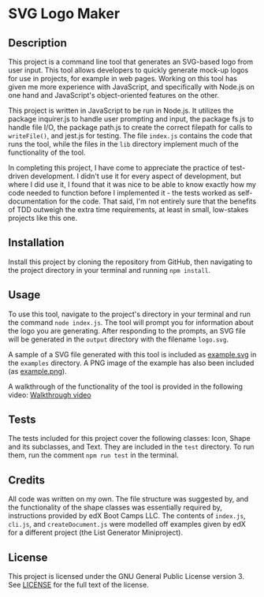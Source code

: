 # SVG Logo Maker

## Description

This project is a command line tool that generates an SVG-based logo from user input. This tool allows developers to quickly generate mock-up logos for use in projects, for example in web pages. Working on this tool has given me more experience with JavaScript, and specifically with Node.js on one hand and JavaScript's object-oriented features on the other.

This project is written in JavaScript to be run in Node.js. It utilizes the package inquirer.js to handle user prompting and input, the package fs.js to handle file I/O, the package path.js to create the correct filepath for calls to `writeFile()`, and jest.js for testing. The file `index.js` contains the code that runs the tool, while the files in the `lib` directory implement much of the functionality of the tool.

In completing this project, I have come to appreciate the practice of test-driven development. I didn't use it for every aspect of development, but where I did use it, I found that it was nice to be able to know exactly how my code needed to function before I implemented it - the tests worked as self-documentation for the code. That said, I'm not entirely sure that the benefits of TDD outweigh the extra time requirements, at least in small, low-stakes projects like this one.

## Installation

Install this project by cloning the repository from GitHub, then navigating to the project directory in your terminal and running `npm install`.

## Usage

To use this tool, navigate to the project's directory in your terminal and run the command `node index.js`. The tool will prompt you for information about the logo you are generating. After responding to the prompts, an SVG file will be generated in the   `output` directory with the filename `logo.svg`.

A sample of a SVG file generated with this tool is included as [example.svg](./examples/example.svg) in the `examples` directory. A PNG image of the example has also been included (as [example.png](./examples/example.png)).

A walkthrough of the functionality of the tool is provided in the following video: [Walkthrough video](./walkthrough.webm)

## Tests

The tests included for this project cover the following classes: Icon, Shape and its subclasses, and Text. They are included in the `test` directory. To run them, run the comment `npm run test` in the terminal.

## Credits

All code was written on my own. The file structure was suggested by, and the functionality of the shape classes was essentially required by, instructions provided by edX Boot Camps LLC. The contents of `index.js`, `cli.js`, and `createDocument.js` were modelled off examples given by edX for a different project (the List Generator Miniproject).

## License

This project is licensed under the GNU General Public License version 3. See [LICENSE](./LICENSE) for the full text of the license.